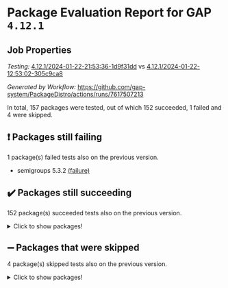 # Package Evaluation Report for GAP `4.12.1`

## Job Properties

*Testing:* [4.12.1/2024-01-22-21:53:36-1d9f31dd](https://github.com/gap-system/PackageDistro/blob/data/reports/4.12.1/2024-01-22-21:53:36-1d9f31dd) vs [4.12.1/2024-01-22-12:53:02-305c9ca8](https://github.com/gap-system/PackageDistro/blob/data/reports/4.12.1/2024-01-22-12:53:02-305c9ca8)

*Generated by Workflow:* https://github.com/gap-system/PackageDistro/actions/runs/7617507213

In total, 157 packages were tested, out of which 152 succeeded, 1 failed and 4 were skipped.

## :exclamation: Packages still failing

1 package(s) failed tests also on the previous version.
- semigroups 5.3.2 [(failure)](https://github.com/gap-system/PackageDistro/actions/runs/7617507213/job/20747253857)

## :heavy_check_mark: Packages still succeeding

152 package(s) succeeded tests also on the previous version.
<details><summary>Click to show packages!</summary>

- 4ti2interface 2023.02-04 [(success)](https://github.com/gap-system/PackageDistro/actions/runs/7617507213/job/20747222234)
- ace 5.6.2 [(success)](https://github.com/gap-system/PackageDistro/actions/runs/7617507213/job/20747222499)
- aclib 1.3.2 [(success)](https://github.com/gap-system/PackageDistro/actions/runs/7617507213/job/20747222722)
- agt 0.3.1 [(success)](https://github.com/gap-system/PackageDistro/actions/runs/7617507213/job/20747222960)
- alnuth 3.2.1 [(success)](https://github.com/gap-system/PackageDistro/actions/runs/7617507213/job/20747223183)
- anupq 3.3.0 [(success)](https://github.com/gap-system/PackageDistro/actions/runs/7617507213/job/20747223400)
- atlasrep 2.1.8 [(success)](https://github.com/gap-system/PackageDistro/actions/runs/7617507213/job/20747223672)
- autodoc 2023.06.19 [(success)](https://github.com/gap-system/PackageDistro/actions/runs/7617507213/job/20747225907)
- automata 1.15 [(success)](https://github.com/gap-system/PackageDistro/actions/runs/7617507213/job/20747226347)
- automgrp 1.3.2 [(success)](https://github.com/gap-system/PackageDistro/actions/runs/7617507213/job/20747226674)
- autpgrp 1.11 [(success)](https://github.com/gap-system/PackageDistro/actions/runs/7617507213/job/20747227591)
- cap 2024.01-05 [(success)](https://github.com/gap-system/PackageDistro/actions/runs/7617507213/job/20747228748)
- caratinterface 2.3.6 [(success)](https://github.com/gap-system/PackageDistro/actions/runs/7617507213/job/20747229089)
- cddinterface 2022.11.01 [(success)](https://github.com/gap-system/PackageDistro/actions/runs/7617507213/job/20747229276)
- circle 1.6.6 [(success)](https://github.com/gap-system/PackageDistro/actions/runs/7617507213/job/20747229472)
- classicpres 1.22 [(success)](https://github.com/gap-system/PackageDistro/actions/runs/7617507213/job/20747229689)
- cohomolo 1.6.11 [(success)](https://github.com/gap-system/PackageDistro/actions/runs/7617507213/job/20747229890)
- congruence 1.2.5 [(success)](https://github.com/gap-system/PackageDistro/actions/runs/7617507213/job/20747230079)
- corelg 1.56 [(success)](https://github.com/gap-system/PackageDistro/actions/runs/7617507213/job/20747230291)
- crime 1.6 [(success)](https://github.com/gap-system/PackageDistro/actions/runs/7617507213/job/20747230508)
- crisp 1.4.6 [(success)](https://github.com/gap-system/PackageDistro/actions/runs/7617507213/job/20747230712)
- crypting 0.10.4 [(success)](https://github.com/gap-system/PackageDistro/actions/runs/7617507213/job/20747230967)
- cryst 4.1.27 [(success)](https://github.com/gap-system/PackageDistro/actions/runs/7617507213/job/20747231221)
- crystcat 1.1.10 [(success)](https://github.com/gap-system/PackageDistro/actions/runs/7617507213/job/20747231460)
- ctbllib 1.3.7 [(success)](https://github.com/gap-system/PackageDistro/actions/runs/7617507213/job/20747231678)
- cubefree 1.19 [(success)](https://github.com/gap-system/PackageDistro/actions/runs/7617507213/job/20747231888)
- curlinterface 2.3.2 [(success)](https://github.com/gap-system/PackageDistro/actions/runs/7617507213/job/20747232092)
- cvec 2.8.1 [(success)](https://github.com/gap-system/PackageDistro/actions/runs/7617507213/job/20747232339)
- datastructures 0.3.0 [(success)](https://github.com/gap-system/PackageDistro/actions/runs/7617507213/job/20747232559)
- deepthought 1.0.6 [(success)](https://github.com/gap-system/PackageDistro/actions/runs/7617507213/job/20747232779)
- design 1.8 [(success)](https://github.com/gap-system/PackageDistro/actions/runs/7617507213/job/20747232975)
- difsets 2.3.1 [(success)](https://github.com/gap-system/PackageDistro/actions/runs/7617507213/job/20747233149)
- digraphs 1.6.3 [(success)](https://github.com/gap-system/PackageDistro/actions/runs/7617507213/job/20747233351)
- edim 1.3.7 [(success)](https://github.com/gap-system/PackageDistro/actions/runs/7617507213/job/20747233543)
- example 4.3.4 [(success)](https://github.com/gap-system/PackageDistro/actions/runs/7617507213/job/20747233737)
- examplesforhomalg 2023.10-01 [(success)](https://github.com/gap-system/PackageDistro/actions/runs/7617507213/job/20747233949)
- factint 1.6.3 [(success)](https://github.com/gap-system/PackageDistro/actions/runs/7617507213/job/20747234154)
- ferret 1.0.10 [(success)](https://github.com/gap-system/PackageDistro/actions/runs/7617507213/job/20747234387)
- fga 1.5.0 [(success)](https://github.com/gap-system/PackageDistro/actions/runs/7617507213/job/20747234608)
- fining 1.5.6 [(success)](https://github.com/gap-system/PackageDistro/actions/runs/7617507213/job/20747234796)
- float 1.0.4 [(success)](https://github.com/gap-system/PackageDistro/actions/runs/7617507213/job/20747234980)
- format 1.4.3 [(success)](https://github.com/gap-system/PackageDistro/actions/runs/7617507213/job/20747235204)
- forms 1.2.9 [(success)](https://github.com/gap-system/PackageDistro/actions/runs/7617507213/job/20747235433)
- fplsa 1.2.6 [(success)](https://github.com/gap-system/PackageDistro/actions/runs/7617507213/job/20747235664)
- fr 2.4.13 [(success)](https://github.com/gap-system/PackageDistro/actions/runs/7617507213/job/20747235886)
- francy 2.0.3 [(success)](https://github.com/gap-system/PackageDistro/actions/runs/7617507213/job/20747236114)
- fwtree 1.3 [(success)](https://github.com/gap-system/PackageDistro/actions/runs/7617507213/job/20747236391)
- gapdoc 1.6.6 [(success)](https://github.com/gap-system/PackageDistro/actions/runs/7617507213/job/20747236604)
- gauss 2023.02-04 [(success)](https://github.com/gap-system/PackageDistro/actions/runs/7617507213/job/20747236817)
- gaussforhomalg 2023.11-01 [(success)](https://github.com/gap-system/PackageDistro/actions/runs/7617507213/job/20747237030)
- gbnp 1.0.5 [(success)](https://github.com/gap-system/PackageDistro/actions/runs/7617507213/job/20747237242)
- generalizedmorphismsforcap 2024.01-01 [(success)](https://github.com/gap-system/PackageDistro/actions/runs/7617507213/job/20747237429)
- genss 1.6.8 [(success)](https://github.com/gap-system/PackageDistro/actions/runs/7617507213/job/20747237624)
- gradedmodules 2024.01-01 [(success)](https://github.com/gap-system/PackageDistro/actions/runs/7617507213/job/20747237855)
- gradedringforhomalg 2023.08-01 [(success)](https://github.com/gap-system/PackageDistro/actions/runs/7617507213/job/20747238090)
- grape 4.9.0 [(success)](https://github.com/gap-system/PackageDistro/actions/runs/7617507213/job/20747238384)
- groupoids 1.73 [(success)](https://github.com/gap-system/PackageDistro/actions/runs/7617507213/job/20747238616)
- grpconst 2.6.4 [(success)](https://github.com/gap-system/PackageDistro/actions/runs/7617507213/job/20747238845)
- guarana 0.96.3 [(success)](https://github.com/gap-system/PackageDistro/actions/runs/7617507213/job/20747239086)
- guava 3.18 [(success)](https://github.com/gap-system/PackageDistro/actions/runs/7617507213/job/20747239300)
- hap 1.61 [(success)](https://github.com/gap-system/PackageDistro/actions/runs/7617507213/job/20747239582)
- hapcryst 0.1.15 [(success)](https://github.com/gap-system/PackageDistro/actions/runs/7617507213/job/20747239790)
- hecke 1.5.3 [(success)](https://github.com/gap-system/PackageDistro/actions/runs/7617507213/job/20747239999)
- help 3.5 [(success)](https://github.com/gap-system/PackageDistro/actions/runs/7617507213/job/20747240256)
- homalg 2024.01-01 [(success)](https://github.com/gap-system/PackageDistro/actions/runs/7617507213/job/20747240464)
- homalgtocas 2023.11-01 [(success)](https://github.com/gap-system/PackageDistro/actions/runs/7617507213/job/20747240662)
- idrel 2.45 [(success)](https://github.com/gap-system/PackageDistro/actions/runs/7617507213/job/20747240850)
- images 1.3.2 [(success)](https://github.com/gap-system/PackageDistro/actions/runs/7617507213/job/20747241053)
- intpic 0.3.0 [(success)](https://github.com/gap-system/PackageDistro/actions/runs/7617507213/job/20747241256)
- io 4.8.2 [(success)](https://github.com/gap-system/PackageDistro/actions/runs/7617507213/job/20747241475)
- io_forhomalg 2023.02-04 [(success)](https://github.com/gap-system/PackageDistro/actions/runs/7617507213/job/20747241697)
- irredsol 1.4.4 [(success)](https://github.com/gap-system/PackageDistro/actions/runs/7617507213/job/20747241930)
- json 2.2.0 [(success)](https://github.com/gap-system/PackageDistro/actions/runs/7617507213/job/20747242173)
- jupyterkernel 1.5.0 [(success)](https://github.com/gap-system/PackageDistro/actions/runs/7617507213/job/20747242417)
- jupyterviz 1.5.6 [(success)](https://github.com/gap-system/PackageDistro/actions/runs/7617507213/job/20747242661)
- kan 1.36 [(success)](https://github.com/gap-system/PackageDistro/actions/runs/7617507213/job/20747242887)
- kbmag 1.5.11 [(success)](https://github.com/gap-system/PackageDistro/actions/runs/7617507213/job/20747243124)
- laguna 3.9.6 [(success)](https://github.com/gap-system/PackageDistro/actions/runs/7617507213/job/20747243327)
- liealgdb 2.2.1 [(success)](https://github.com/gap-system/PackageDistro/actions/runs/7617507213/job/20747243560)
- liepring 2.8 [(success)](https://github.com/gap-system/PackageDistro/actions/runs/7617507213/job/20747243786)
- liering 2.4.2 [(success)](https://github.com/gap-system/PackageDistro/actions/runs/7617507213/job/20747244030)
- linearalgebraforcap 2024.01-04 [(success)](https://github.com/gap-system/PackageDistro/actions/runs/7617507213/job/20747244243)
- localizeringforhomalg 2023.10-01 [(success)](https://github.com/gap-system/PackageDistro/actions/runs/7617507213/job/20747244454)
- loops 3.4.3 [(success)](https://github.com/gap-system/PackageDistro/actions/runs/7617507213/job/20747244678)
- lpres 1.0.3 [(success)](https://github.com/gap-system/PackageDistro/actions/runs/7617507213/job/20747244931)
- majoranaalgebras 1.5.1 [(success)](https://github.com/gap-system/PackageDistro/actions/runs/7617507213/job/20747245180)
- mapclass 1.4.6 [(success)](https://github.com/gap-system/PackageDistro/actions/runs/7617507213/job/20747245359)
- matgrp 0.70 [(success)](https://github.com/gap-system/PackageDistro/actions/runs/7617507213/job/20747245723)
- matricesforhomalg 2023.11-02 [(success)](https://github.com/gap-system/PackageDistro/actions/runs/7617507213/job/20747246013)
- modisom 2.5.4 [(success)](https://github.com/gap-system/PackageDistro/actions/runs/7617507213/job/20747246258)
- modulepresentationsforcap 2024.01-03 [(success)](https://github.com/gap-system/PackageDistro/actions/runs/7617507213/job/20747246826)
- modules 2024.01-01 [(success)](https://github.com/gap-system/PackageDistro/actions/runs/7617507213/job/20747247164)
- monoidalcategories 2024.01-06 [(success)](https://github.com/gap-system/PackageDistro/actions/runs/7617507213/job/20747247417)
- nconvex 2022.09-01 [(success)](https://github.com/gap-system/PackageDistro/actions/runs/7617507213/job/20747247606)
- nilmat 1.4.2 [(success)](https://github.com/gap-system/PackageDistro/actions/runs/7617507213/job/20747247836)
- nock 1.5 [(success)](https://github.com/gap-system/PackageDistro/actions/runs/7617507213/job/20747248025)
- normalizinterface 1.3.6 [(success)](https://github.com/gap-system/PackageDistro/actions/runs/7617507213/job/20747248240)
- nq 2.5.11 [(success)](https://github.com/gap-system/PackageDistro/actions/runs/7617507213/job/20747248462)
- numericalsgps 1.3.1 [(success)](https://github.com/gap-system/PackageDistro/actions/runs/7617507213/job/20747248675)
- openmath 11.5.3 [(success)](https://github.com/gap-system/PackageDistro/actions/runs/7617507213/job/20747248916)
- orb 4.9.0 [(success)](https://github.com/gap-system/PackageDistro/actions/runs/7617507213/job/20747249152)
- packagemanager 1.4.3 [(success)](https://github.com/gap-system/PackageDistro/actions/runs/7617507213/job/20747249336)
- patternclass 2.4.3 [(success)](https://github.com/gap-system/PackageDistro/actions/runs/7617507213/job/20747249632)
- permut 2.0.5 [(success)](https://github.com/gap-system/PackageDistro/actions/runs/7617507213/job/20747249917)
- polenta 1.3.10 [(success)](https://github.com/gap-system/PackageDistro/actions/runs/7617507213/job/20747250148)
- polymaking 0.8.7 [(success)](https://github.com/gap-system/PackageDistro/actions/runs/7617507213/job/20747250366)
- primgrp 3.4.4 [(success)](https://github.com/gap-system/PackageDistro/actions/runs/7617507213/job/20747250565)
- profiling 2.5.4 [(success)](https://github.com/gap-system/PackageDistro/actions/runs/7617507213/job/20747250772)
- qdistrnd 0.9.2 [(success)](https://github.com/gap-system/PackageDistro/actions/runs/7617507213/job/20747251031)
- qpa 1.35 [(success)](https://github.com/gap-system/PackageDistro/actions/runs/7617507213/job/20747251232)
- quagroup 1.8.4 [(success)](https://github.com/gap-system/PackageDistro/actions/runs/7617507213/job/20747251464)
- radiroot 2.9 [(success)](https://github.com/gap-system/PackageDistro/actions/runs/7617507213/job/20747251654)
- rcwa 4.7.1 [(success)](https://github.com/gap-system/PackageDistro/actions/runs/7617507213/job/20747251836)
- rds 1.8 [(success)](https://github.com/gap-system/PackageDistro/actions/runs/7617507213/job/20747252065)
- recog 1.4.2 [(success)](https://github.com/gap-system/PackageDistro/actions/runs/7617507213/job/20747252265)
- repndecomp 1.3.0 [(success)](https://github.com/gap-system/PackageDistro/actions/runs/7617507213/job/20747252497)
- repsn 3.1.1 [(success)](https://github.com/gap-system/PackageDistro/actions/runs/7617507213/job/20747252719)
- resclasses 4.7.3 [(success)](https://github.com/gap-system/PackageDistro/actions/runs/7617507213/job/20747252960)
- ringsforhomalg 2023.11-02 [(success)](https://github.com/gap-system/PackageDistro/actions/runs/7617507213/job/20747253203)
- sco 2023.08-01 [(success)](https://github.com/gap-system/PackageDistro/actions/runs/7617507213/job/20747253413)
- scscp 2.4.1 [(success)](https://github.com/gap-system/PackageDistro/actions/runs/7617507213/job/20747253623)
- sglppow 2.3 [(success)](https://github.com/gap-system/PackageDistro/actions/runs/7617507213/job/20747254088)
- sgpviz 0.999.5 [(success)](https://github.com/gap-system/PackageDistro/actions/runs/7617507213/job/20747254333)
- simpcomp 2.1.14 [(success)](https://github.com/gap-system/PackageDistro/actions/runs/7617507213/job/20747254546)
- singular 2023.02.09 [(success)](https://github.com/gap-system/PackageDistro/actions/runs/7617507213/job/20747254781)
- sl2reps 1.1 [(success)](https://github.com/gap-system/PackageDistro/actions/runs/7617507213/job/20747255055)
- sla 1.5.3 [(success)](https://github.com/gap-system/PackageDistro/actions/runs/7617507213/job/20747255427)
- smallgrp 1.5.3 [(success)](https://github.com/gap-system/PackageDistro/actions/runs/7617507213/job/20747255999)
- smallsemi 0.6.13 [(success)](https://github.com/gap-system/PackageDistro/actions/runs/7617507213/job/20747256275)
- sonata 2.9.6 [(success)](https://github.com/gap-system/PackageDistro/actions/runs/7617507213/job/20747256546)
- sophus 1.27 [(success)](https://github.com/gap-system/PackageDistro/actions/runs/7617507213/job/20747256805)
- sotgrps 1.2 [(success)](https://github.com/gap-system/PackageDistro/actions/runs/7617507213/job/20747257042)
- spinsym 1.5.2 [(success)](https://github.com/gap-system/PackageDistro/actions/runs/7617507213/job/20747257174)
- standardff 1.0 [(success)](https://github.com/gap-system/PackageDistro/actions/runs/7617507213/job/20747257451)
- symbcompcc 1.3.2 [(success)](https://github.com/gap-system/PackageDistro/actions/runs/7617507213/job/20747257704)
- thelma 1.3 [(success)](https://github.com/gap-system/PackageDistro/actions/runs/7617507213/job/20747257976)
- tomlib 1.2.11 [(success)](https://github.com/gap-system/PackageDistro/actions/runs/7617507213/job/20747258223)
- toolsforhomalg 2023.11-01 [(success)](https://github.com/gap-system/PackageDistro/actions/runs/7617507213/job/20747258445)
- toric 1.9.5 [(success)](https://github.com/gap-system/PackageDistro/actions/runs/7617507213/job/20747258697)
- toricvarieties 2022.07.13 [(success)](https://github.com/gap-system/PackageDistro/actions/runs/7617507213/job/20747258962)
- transgrp 3.6.5 [(success)](https://github.com/gap-system/PackageDistro/actions/runs/7617507213/job/20747259204)
- ugaly 4.1.3 [(success)](https://github.com/gap-system/PackageDistro/actions/runs/7617507213/job/20747259438)
- unipot 1.5 [(success)](https://github.com/gap-system/PackageDistro/actions/runs/7617507213/job/20747259629)
- unitlib 4.2.0 [(success)](https://github.com/gap-system/PackageDistro/actions/runs/7617507213/job/20747259859)
- utils 0.84 [(success)](https://github.com/gap-system/PackageDistro/actions/runs/7617507213/job/20747260086)
- uuid 0.7 [(success)](https://github.com/gap-system/PackageDistro/actions/runs/7617507213/job/20747260333)
- walrus 0.9991 [(success)](https://github.com/gap-system/PackageDistro/actions/runs/7617507213/job/20747260566)
- wedderga 4.10.4 [(success)](https://github.com/gap-system/PackageDistro/actions/runs/7617507213/job/20747260826)
- xmod 2.91 [(success)](https://github.com/gap-system/PackageDistro/actions/runs/7617507213/job/20747261048)
- xmodalg 1.23 [(success)](https://github.com/gap-system/PackageDistro/actions/runs/7617507213/job/20747261280)
- yangbaxter 0.10.3 [(success)](https://github.com/gap-system/PackageDistro/actions/runs/7617507213/job/20747261738)
- zeromqinterface 0.14 [(success)](https://github.com/gap-system/PackageDistro/actions/runs/7617507213/job/20747262041)
</details>

## :heavy_minus_sign: Packages that were skipped

4 package(s) skipped tests also on the previous version.
<details><summary>Click to show packages!</summary>

- browse 1.8.21 [(skipped)](https://github.com/gap-system/PackageDistro/actions/runs/7617507213/job/20746651199)
- itc 1.5.1 [(skipped)](https://github.com/gap-system/PackageDistro/actions/runs/7617507213/job/20746651199)
- polycyclic 2.16 [(skipped)](https://github.com/gap-system/PackageDistro/actions/runs/7617507213/job/20746651199)
- xgap 4.31 [(skipped)](https://github.com/gap-system/PackageDistro/actions/runs/7617507213/job/20746651199)
</details>

